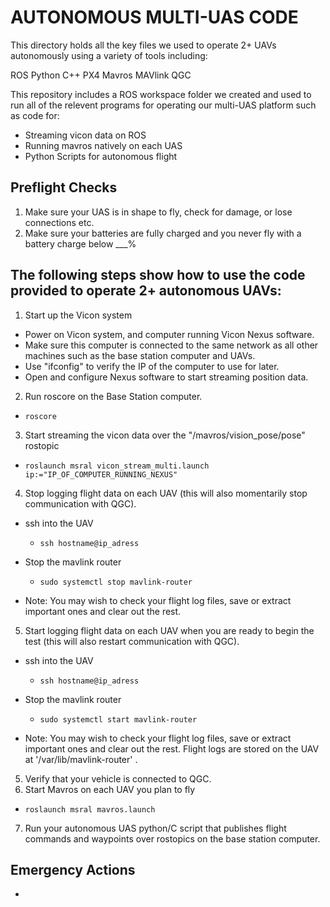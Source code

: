 # AUTONOMOUS MULTI-UAS CODE
This directory holds all the key files we used to operate 2+ UAVs autonomously using a variety of tools including:

ROS
Python
C++
PX4
Mavros
MAVlink
QGC

This repository includes a ROS workspace folder we created and used to run all of the relevent programs for operating our multi-UAS platform such as code for: 
* Streaming vicon data on ROS
* Running mavros natively on each UAS
* Python Scripts for autonomous flight 

## Preflight Checks
1. Make sure your UAS is in shape to fly, check for damage, or lose connections etc. 
2. Make sure your batteries are fully charged and you never fly with a battery charge below ___%

## The following steps show how to use the code provided to operate 2+ autonomous UAVs:
1. Start up the Vicon system
* Power on Vicon system, and computer running Vicon Nexus software. 
* Make sure this computer is connected to the same network as all other machines such as the base station computer and UAVs. 
* Use "ifconfig" to verify the IP of the computer to use for later.
* Open and configure Nexus software to start streaming position data.

2. Run roscore on the Base Station computer. 
* ```
  roscore
  ```
3. Start streaming the vicon data over the "/mavros/vision_pose/pose" rostopic
* ```
  roslaunch msral vicon_stream_multi.launch ip:="IP_OF_COMPUTER_RUNNING_NEXUS"
  ```
4. Stop logging flight data on each UAV (this will also momentarily stop communication with QGC).
  * ssh into the UAV
    * ```
      ssh hostname@ip_adress
      ```
  * Stop the mavlink router
    * ```
      sudo systemctl stop mavlink-router
      ```
  * Note: You may wish to check your flight log files, save or extract important ones and clear out the rest. 
5. Start logging flight data on each UAV when you are ready to begin the test (this will also restart communication with QGC).
  * ssh into the UAV
    * ```
      ssh hostname@ip_adress
      ```
  * Stop the mavlink router
    * ```
      sudo systemctl start mavlink-router
      ```
  * Note: You may wish to check your flight log files, save or extract important ones and clear out the rest. Flight logs are stored on the UAV at '/var/lib/mavlink-router' .
5. Verify that your vehicle is connected to QGC.
6. Start Mavros on each UAV you plan to fly
  * ```
    roslaunch msral mavros.launch
    ```
7. Run your autonomous UAS python/C script that publishes flight commands and waypoints over rostopics on the base station computer. 

## Emergency Actions
* 


